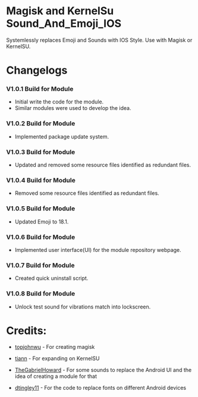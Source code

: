 # Magisk and KernelSu Sound_And_Emoji_IOS

Systemlessly replaces Emoji and Sounds with IOS Style. Use with Magisk or KernelSU.

# Changelogs

### V1.0.1 Build for Module
- Initial write the code for the module.
- Similar modules were used to develop the idea.


### V1.0.2 Build for Module
- Implemented package update system.


### V1.0.3 Build for Module
- Updated and removed some resource files identified as redundant files.


### V1.0.4 Build for Module
- Removed some resource files identified as redundant files.


### V1.0.5 Build for Module
- Updated Emoji to 18.1.


### V1.0.6 Build for Module
- Implemented user interface(UI) for the module repository webpage.


### V1.0.7 Build for Module
- Created quick uninstall script.


### V1.0.8 Build for Module
- Unlock test sound for vibrations match into lockscreen.


# Credits:

- [topjohnwu](https://github.com/topjohnwu) - For creating magisk

- [tiann](https://github.com/tiann) - For expanding on KernelSU

- [TheGabrielHoward](https://github.com/TheGabrielHoward/IOS-sounds/tree/master) - For some sounds to replace the Android UI and the idea of creating a module for that

- [dtingley11](https://github.com/dtingley11/KernelSU-iOS-Emoji) - For the code to replace fonts on different Android devices